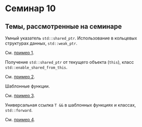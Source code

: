 # Семинар 10

## Темы, рассмотренные на семинаре

Умный указатель `std::shared_ptr`. Использование в кольцевых
структурах данных, `std::weak_ptr`.

См. [пример 1](1.cpp).

Получение `std::shared_ptr` от текущего объекта (`this`),
класс `std::enable_shared_from_this`.

См. [пример 2](2.cpp).

Шаблонные функции.

См. [пример 3](3.cpp).

Универсальная ссылка `T &&` в шаблонных функциях и классах,
`std::forward`.

См. [пример 4](4.cpp).
